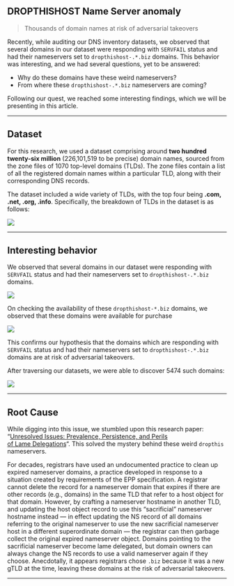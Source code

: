 ## DROPTHISHOST Name Server anomaly


> Thousands of domain names at risk of adversarial takeovers

Recently, while auditing our DNS inventory datasets, we observed that several domains in our dataset were responding with `SERVFAIL` status and had their nameservers set to `dropthishost-.*.biz` domains. This behavior was interesting, and we had several questions, yet to be answered:

-   Why do these domains have these weird nameservers?
-   From where these `dropthishost-.*.biz` nameservers are coming?

Following our quest, we reached some interesting findings, which we will be presenting in this article.

---

## Dataset

For this research, we used a dataset comprising around **two hundred twenty-six million** (226,101,519 to be precise) domain names, sourced from the zone files of 1070 top-level domains (TLDs). The zone files contain a list of all the registered domain names within a particular TLD, along with their corresponding DNS records.

The dataset included a wide variety of TLDs, with the top four being **.com, .net, .org, .info**. Specifically, the breakdown of TLDs in the dataset is as follows:


![](https://substackcdn.com/image/fetch/w_1456,c_limit,f_auto,q_auto:good,fl_progressive:steep/https%3A%2F%2Fsubstack-post-media.s3.amazonaws.com%2Fpublic%2Fimages%2Fcb85441c-7a68-49a5-acff-e6aa41b6c5d2_967x582.webp)


---

## Interesting behavior

We observed that several domains in our dataset were responding with `SERVFAIL` status and had their nameservers set to `dropthishost-.*.biz` domains.


![](https://substackcdn.com/image/fetch/w_1456,c_limit,f_auto,q_auto:good,fl_progressive:steep/https%3A%2F%2Fsubstack-post-media.s3.amazonaws.com%2Fpublic%2Fimages%2Fb41c6151-b613-4635-b33e-1f48b40af7f7_1748x346.png)


On checking the availability of these `dropthishost-*.biz` domains, we observed that these domains were available for purchase

![](https://substackcdn.com/image/fetch/w_1456,c_limit,f_auto,q_auto:good,fl_progressive:steep/https%3A%2F%2Fsubstack-post-media.s3.amazonaws.com%2Fpublic%2Fimages%2F67a3fae3-5394-4da5-b775-c5753f992ce1_2880x1800.png)


This confirms our hypothesis that the domains which are responding with `SERVFAIL` status and had their nameservers set to `dropthishost-.*.biz` domains are at risk of adversarial takeovers.

After traversing our datasets, we were able to discover 5474 such domains:


![](https://substackcdn.com/image/fetch/w_1456,c_limit,f_auto,q_auto:good,fl_progressive:steep/https%3A%2F%2Fsubstack-post-media.s3.amazonaws.com%2Fpublic%2Fimages%2F40cf383e-ead8-44ad-84cf-00e90ac9f2b9_1590x432.png)


---

## Root Cause

While digging into this issue, we stumbled upon this research paper:  “[Unresolved Issues: Prevalence, Persistence, and Perils  
of Lame Delegations](https://www.sysnet.ucsd.edu/~voelker/pubs/lame-imc20.pdf)“. This solved the mystery behind these weird `dropthis` nameservers.

For decades, registrars have used an undocumented practice to clean up expired nameserver domains, a practice developed in response to a situation created by requirements of the EPP specification. A registrar cannot delete the record for a nameserver domain that expires if there are other records (e.g., domains) in the same TLD that refer to a host object for that domain. However, by crafting a nameserver hostname in another TLD, and updating the host object record to use this “sacrificial” nameserver hostname instead — in effect updating the NS record of all domains referring to the original nameserver to use the new sacrificial nameserver host in a different superordinate domain — the registrar can then garbage collect the original expired nameserver object. Domains pointing to the sacrificial nameserver become lame delegated, but domain owners can always change the NS records to use a valid nameserver again if they choose. Anecdotally, it appears registrars chose `.biz` because it was a new gTLD at the time, leaving these domains at the risk of adversarial takeovers.

----
